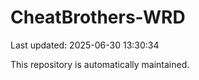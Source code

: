 # CheatBrothers-WRD

Last updated: 2025-06-30 13:30:34

This repository is automatically maintained.
